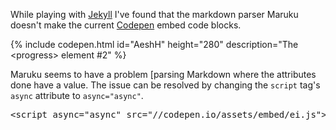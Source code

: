 While playing with [Jekyll][1] I've found that the markdown parser Maruku doesn't make the current [Codepen][2] embed code blocks.

{% include codepen.html id="AeshH" height="280" description="The &lt;progress&gt; element #2" %}

Maruku seems to have a problem [parsing Markdown where the attributes done have a value. The issue can be resolved by changing the `script` tag's `async` attribute to `async="async"`.

<pre class="prettyprint lang-html">
&lt;script async="async" src="//codepen.io/assets/embed/ei.js"&gt;&lt;/script&gt;
</pre>

[1]: http://jekyllrb.com/
[2]: http://codepen.io/
